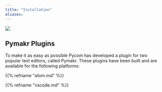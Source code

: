 ```yaml
---
title: "Installation"
aliases:
---
```


![](/gitbook/assets/pymakr-logo-1.png)

## Pymakr Plugins <a id="pymakr-plugins"></a>

To make it as easy as possible Pycom has developed a plugin for two popular text editors, called Pymakr. These plugins have been built and are available for the following platforms:

{{% refname "atom.md" %}}

{{% refname "vscode.md" %}}

